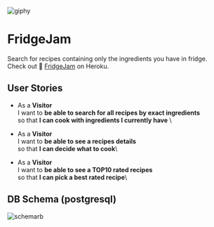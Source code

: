 ![giphy](https://user-images.githubusercontent.com/12958182/134681822-5b989133-eb4e-4cba-a76f-6ca92be1a838.gif)

# FridgeJam

Search for recipes containing only the ingredients you have in fridge.\
Check out 🍴 [FridgeJam] on Heroku.

## User Stories

- As a **Visitor** \
  I want to **be able to search for all recipes by exact ingredients**\
  so that **I can cook with ingredients I currently have** \

- As a **Visitor**\
  I want to **be able to see a recipes details**\
  so that **I can decide what to cook**\

- As a **Visitor**\
  I want to **be able to see a TOP10 rated recipes**\
  so that **I can pick a best rated recipe**\



## DB Schema (postgresql)

![schemarb](https://user-images.githubusercontent.com/12958182/134682570-956bf8a7-0bee-40e1-9fd2-9b63445704c7.png)


[//]: # (Reference links)
   [FridgeJam]: <https://morning-ocean-80919.herokuapp.com>

